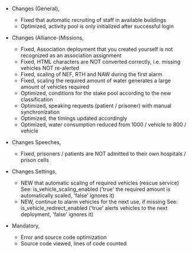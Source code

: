 + Changes (General),
  - Fixed that automatic recruiting of staff in available buildings
  - Optimized, activity pool is only initialized after successful login

+ Changes (Alliance-)Missions,
  - Fixed, Association deployment that you created yourself is not recognized as an association assignment
  - Fixed, HTML characters are NOT converted correctly, i.e. missing vehicles NOT re-alerted
  - Fixed, scaling of NEF, RTH and NAW during the first alarm
  - Fixed, scaling the required amount of water generates a large amount of vehicles required
  - Optimized, conditions for the stake pool according to the new classification
  - Optimized, speaking requests (patient / prisoner) with manual synchronization
  - Optimized, the timings updated accordingly
  - Optimized, water consumption reduced from 1000 / vehicle to 800 / vehicle

+ Changes Speeches,
  - Fixed, prisoners / patients are NOT admitted to their own hospitals / prison cells

+ Changes Settings,
  - NEW that automatic scaling of required vehicles (rescue service)
    See: is_vehicle_scaling_enabled ('true' the required amount is automatically scaled, 'false' ignores it)
  - NEW, continue to alarm vehicles for the next use, if missing
    See: is_vehicle_redirect_enabled ('true' alerts vehicles to the next deployment, 'false' ignores it)

+ Mandatory, 
  - Error and source code optimization
  - Source code viewed, lines of code counted